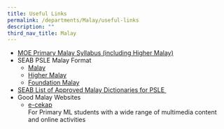 ```yaml
---
title: Useful Links
permalink: /departments/Malay/useful-links
description: ""
third_nav_title: Malay
---
```

<ul>
<li><a href="https://www.moe.gov.sg/-/media/files/primary/malay-primary-2015.pdf?la=en&amp;hash=3D78EE4296AEA86D7B640415CFC0C36BCF2C391F" target="_blank" rel="noopener">MOE Primary Malay Syllabus (including Higher Malay)</a></li>
<li>
<div>SEAB PSLE Malay Format</div>
<ul>
<li><a href="https://www.seab.gov.sg/docs/default-source/national-examinations/syllabus/psle/2021_psle_subject_info/0006_y21_sy.pdf" target="_blank" rel="noopener">Malay</a></li>
<li><a href="https://www.seab.gov.sg/docs/default-source/national-examinations/syllabus/psle/2021_psle_subject_info/0016_y21_sy.pdf" target="_blank" rel="noopener">Higher Malay</a></li>
<li><a href="https://www.seab.gov.sg/docs/default-source/national-examinations/syllabus/psle/2021_psle_subject_info/0026_y21_sy.pdf" target="_blank" rel="noopener">Foundation Malay</a></li>
</ul>
</li>
<li><a href="https://www.seab.gov.sg/docs/default-source/documents/list_of_dictionaries_for_examination.pdf?sfvrsn=cc8b47b6_4" target="_blank" rel="noopener">SEAB List of Approved Malay Dictionaries for PSLE&nbsp;</a></li>
<li>
<div>Good Malay Websites</div>
<ul>
<li>
<a href="https://www.mtl.moe.edu.sg/ecekap/index.html" target="_blank" rel="noopener">e-cekap</a>
<div>For Primary ML students with a wide range of multimedia content and online activities</div>
</li>
</ul>
</li>